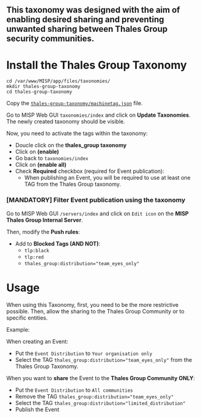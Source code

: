 This taxonomy was designed with the aim of enabling desired sharing and preventing unwanted sharing between Thales Group security communities.
---
# Install the Thales Group Taxonomy

    cd /var/www/MISP/app/files/taxonomies/
    mkdir thales-group-taxonomy
    cd thales-group-taxonomy
    
Copy the [`thales-group-taxonomy/machinetag.json`](https://github.com/thalesgroup-cert/thalesgroup-misp-taxonomy/blob/main/thales-group-taxonomy/machinetag.json) file.

Go to MISP Web GUI `taxonomies/index` and click on **Update Taxonomies**. The newly created taxonomy should be visible. 

Now, you need to activate the tags within the taxonomy:
- Doucle click on the **thales_group taxonomy**
- Click on **(enable)**
- Go back to `taxonomies/index`
- Click on **(enable all)**
- Check **Required** checkbox (required for Event publication):
  - When publishing an Event, you will be required to use at least one TAG from the Thales Group taxonomy.

### [MANDATORY] Filter Event publication using the taxonomy 
Go to MISP Web GUI `/servers/index` and click on `Edit icon` on the **MISP Thales Group Internal Server**.

Then, modify the **Push rules**:
  - Add to **Blocked Tags (AND NOT)**:
    - `tlp:black`
    - `tlp:red`
    - `thales_group:distribution="team_eyes_only"`

# Usage
When using this Taxonomy, first, you need to be the more restrictive possible. Then, allow the sharing to the Thales Group Community or to specific entities.

Example:

When creating an Event: 
- Put the `Event Distribution` to `Your organisation only` 
- Select the TAG `thales_group:distribution="team_eyes_only"` from the Thales Group Taxonomy.

When you want to **share** the Event to the **Thales Group Community ONLY**:
  - Put the `Event Distribution` to `All communities` 
  - Remove the TAG `thales_group:distribution="team_eyes_only"`
  - Select the TAG `thales_group:distribution="limited_distribution"`
  - Publish the Event
